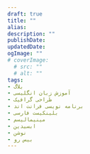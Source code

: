 ```yaml
---
draft: true
title: ""
alias: 
description: ""
publishDate: 
updatedDate: 
ogImage: ""
# coverImage:
  # src: ""
  # alt: ""
tags: 
- بلاگ
- آموزش زبان انگلیسی
- طراحی گرافیک
- برنامه نویسی فرانت اند
- بلینکیست فارسی
- مینیمالیسم
- ابسیدین
- نوشن
- بیس رو
---
```




